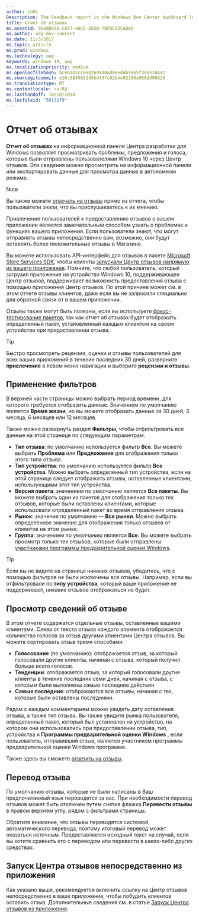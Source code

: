 ```yaml
---
author: jnHs
Description: The Feedback report in the Windows Dev Center dashboard lets you see the problems, suggestions, and upvotes that your Windows 10 customers have submitted through Feedback Hub.
title: Отчет об отзывах
ms.assetid: 9EA8B456-CA57-40CE-A55B-7BFDC55CA8A8
ms.author: wdg-dev-content
ms.date: 11/3/2017
ms.topic: article
ms.prod: windows
ms.technology: uwp
keywords: windows 10, uwp
ms.localizationpriority: medium
ms.openlocfilehash: bceb1d2cc6682698d0ad06ed4b1865f3d6510442
ms.sourcegitcommit: e16c9845b52d5bd43fc02bbe92296a9682d96926
ms.translationtype: MT
ms.contentlocale: ru-RU
ms.lasthandoff: 10/18/2018
ms.locfileid: "5013179"
---
```

# <a name="feedback-report"></a>Отчет об отзывах

**Отчет об отзывах** на информационной панели Центра разработки для Windows позволяет просматривать проблемы, предложения и голоса, которые были отправлены пользователями Windows 10 через Центр отзывов. Эти сведения можно просмотреть на информационной панели или экспортировать данные для просмотра данных в автономном режиме.

> [!NOTE]
> Вы также можете [отвечать на отзывы](respond-to-customer-feedback.md) прямо из отчета, чтобы пользователи знали, что вы прислушиваетесь к их мнению.

Привлечение пользователей к предоставлению отзывов о вашем приложении является замечательным способом узнать о проблемах и функциях вашего приложения. Если пользователи знают, что могут отправлять отзывы непосредственно вам, возможно, они будут оставлять более положительные отзывы в Магазине.

Вы можете использовать API-интерфейс для отзывов в пакете [Microsoft Store Services SDK](http://aka.ms/store-em-sdk), чтобы клиенты [запускали Центр отзывов напрямую из вашего приложения](../monetize/launch-feedback-hub-from-your-app.md). Помните, что любой пользователь, который загрузил приложение на устройство Windows 10, поддерживающее Центр отзывов, поддерживает возможность предоставления отзыва с помощью приложения Центр отзывов. По этой причине может см. в этом отчете отзывы клиентов, даже если вы не запросили специально для обратной связи от в вашем приложении.

Отзывы также могут быть полезны, если вы используете [фокус-тестирование пакетов](package-flights.md), так как отчет об отзывах будет отображать определенный пакет, установленный каждым клиентом на своем устройстве при предоставлении отзыва.

> [!TIP]
> Быстро просмотреть рецензии, оценки и отзывы пользователей для всех ваших приложений в течение последних 30 дней, разверните **привлечение** в левом меню навигации и выберите **рецензии и отзывы.** 


## <a name="apply-filters"></a>Применение фильтров

В верхней части страницы можно выбрать период времени, для которого требуется отобразить данные. Значением по умолчанию является **Время жизни**, но вы можете отобразить данные за 30 дней, 3 месяца, 6 месяцев или 12 месяцев.

Также можно развернуть раздел **Фильтры**, чтобы отфильтровать все данные на этой странице по следующим параметрам.

- **Тип отзыва**: по умолчанию используется фильтр **Все**. Вы можете выбрать **Проблема** или **Предложение** для отображения только этого типа отзыва.
- **Тип устройства**: по умолчанию используется фильтр **Все устройства**. Можно выбрать определенный тип устройства, если на этой странице следует отображать отзывы, оставленные клиентами, использующими этот тип устройства.
- **Версия пакета**: значением по умолчанию является **Все пакеты**. Вы можете выбрать один из пакетов для отображения только тех отзывов, которые были оставлены клиентами, которые использовали определенный пакет во время отправления отзыва.
- **Рынок**: значение по умолчанию — **Все рынки**. Можно выбрать определенное значение для отображения только отзывов от клиентов на этом рынке.
- **Группа**: значением по умолчанию является **Все**. Вы можете выбрать просмотр только тех отзывов, которые были отправлены [участниками программы предварительной оценки Windows](http://insider.windows.com).

> [!TIP]
> Если вы не видите на странице никаких отзывов, убедитесь, что с помощью фильтров не были исключены все отзывы. Например, если вы отфильтровали по **типу устройства**, который ваше приложение не поддерживает, никаких отзывов отображаться не будет.


## <a name="viewing-feedback-details"></a>Просмотр сведений об отзыве

В этом отчете содержатся отдельные отзывы, оставленные вашими клиентами. Слева от текста отзыва каждого элемента отображается количество голосов за отзыв другими клиентами Центра отзывов. Вы можете сортировать отзыв тремя способами:

- **Голосование** (по умолчанию): отображается отзыв, за который голосовали другие клиенты, начиная с отзыва, который получил больше всего голосов.
- **Тенденции**: отображается отзыв, за который голосовали другие клиенты в течение последних семи дней, начиная с отзыва, с которым были выполнены самые последние действия.
- **Самые последние**: отображаются все отзывы, начиная с тех, которые были оставлены последними.

Рядом с каждым комментарием можно увидеть дату оставления отзыва, а также тип отзыва. Вы также увидите рынка пользователя, определенный пакет, который был установлен на устройство, на котором они использовались при предоставлении отзыва, тип, устройства и **Программы предварительной оценки Windows** , если пользователь, отправивший отзыв, является участником программы предварительной оценки Windows программа.

Также здесь вы сможете [ответить на отзывы](respond-to-customer-feedback.md).


## <a name="translating-feedback"></a>Перевод отзыва

По умолчанию отзывы, которые не были написаны в Ваш предпочитаемый язык переводятся за вас. При необходимости перевод отзывов может быть отключен путем снятия флажка **Перевести отзывы** в правом верхнем углу, рядом с фильтрами страницы.

Обратите внимание, что отзывы переводятся системой автоматического перевода, поэтому итоговый перевод может оказаться неточным. Предоставляется исходный текст на случай, если вы хотите сравнить его с переводом или перевести в каких-либо других средствах.


## <a name="launching-feedback-hub-directly-from-your-app"></a>Запуск Центра отзывов непосредственно из приложения

Как указано выше, рекомендуется включить ссылку на Центр отзывов непосредственно в ваше приложение, чтобы побудить клиентов оставить отзыв. Дополнительные сведения см. в статье [Запуск Центра отзывов из приложения](../monetize/launch-feedback-hub-from-your-app.md).
